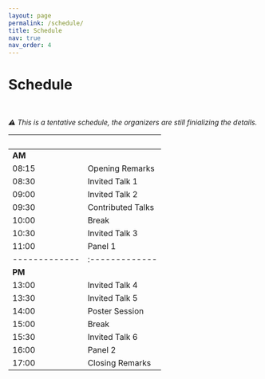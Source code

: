 ```yaml
---
layout: page
permalink: /schedule/
title: Schedule
nav: true
nav_order: 4
---
```

# Schedule
<br>

_:warning: This is a tentative schedule, the organizers are still finializing the details._


| &nbsp;&nbsp;&nbsp;&nbsp;&nbsp;&nbsp;&nbsp;&nbsp;&nbsp; | &nbsp;&nbsp;&nbsp;|
|-------------|:-------------|
|__AM__&nbsp;&nbsp;&nbsp;&nbsp;&nbsp;&nbsp;&nbsp;&nbsp;||
| 08:15 | Opening Remarks |
| 08:30 | Invited Talk 1 |
| 09:00 | Invited Talk 2 |
| 09:30 | Contributed Talks |
| 10:00 | Break |
| 10:30 | Invited Talk 3  |
| 11:00 | Panel 1 |
|-------------|:-------------|
|__PM__||
| 13:00 | Invited Talk 4  |
| 13:30 | Invited Talk 5  |
| 14:00 | Poster Session |
| 15:00 | Break  |
| 15:30 | Invited Talk 6  |
| 16:00 | Panel 2 |
| 17:00 | Closing Remarks  |